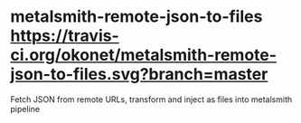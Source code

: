 # metalsmith-remote-json-to-files https://travis-ci.org/okonet/metalsmith-remote-json-to-files.svg?branch=master

Fetch JSON from remote URLs, transform and inject as files into metalsmith pipeline
